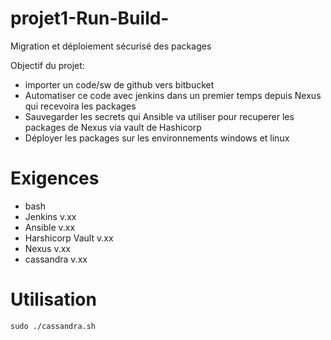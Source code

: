 # projet1-Run-Build-
Migration et déploiement sécurisé des packages

Objectif du projet: 

- importer un code/sw de github vers bitbucket 
- Automatiser ce code avec jenkins dans un premier temps depuis Nexus qui recevoira les packages 
- Sauvegarder les secrets qui Ansible va utiliser pour recuperer les packages de Nexus via vault de Hashicorp 
- Déployer les packages sur les environnements windows et linux

# Exigences
- bash
- Jenkins v.xx
- Ansible v.xx
- Harshicorp Vault v.xx
- Nexus v.xx
- cassandra v.xx

# Utilisation
``` 
sudo ./cassandra.sh 
```
